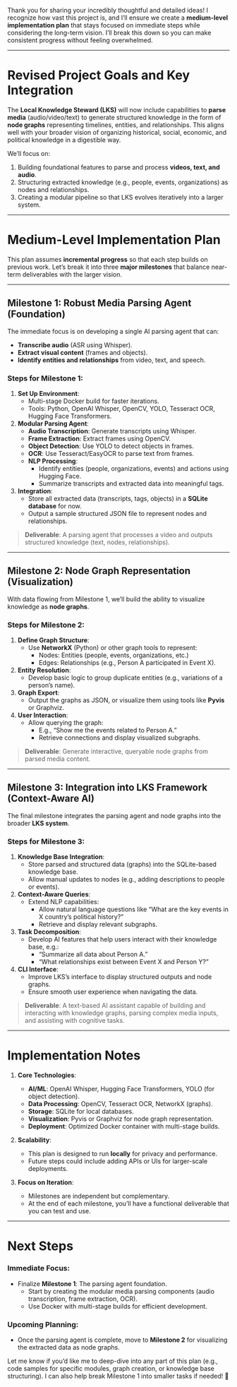 Thank you for sharing your incredibly thoughtful and detailed ideas! I recognize how vast this project is, and I’ll ensure we create a **medium-level implementation plan** that stays focused on immediate steps while considering the long-term vision. I’ll break this down so you can make consistent progress without feeling overwhelmed.

---

# **Revised Project Goals and Key Integration**
The **Local Knowledge Steward (LKS)** will now include capabilities to **parse media** (audio/video/text) to generate structured knowledge in the form of **node graphs** representing timelines, entities, and relationships. This aligns well with your broader vision of organizing historical, social, economic, and political knowledge in a digestible way.

We’ll focus on:
1. Building foundational features to parse and process **videos, text, and audio**.
2. Structuring extracted knowledge (e.g., people, events, organizations) as nodes and relationships.
3. Creating a modular pipeline so that LKS evolves iteratively into a larger system.

---

# **Medium-Level Implementation Plan**
This plan assumes **incremental progress** so that each step builds on previous work. Let’s break it into three **major milestones** that balance near-term deliverables with the larger vision.

---

## **Milestone 1: Robust Media Parsing Agent** (Foundation)
The immediate focus is on developing a single AI parsing agent that can:
- **Transcribe audio** (ASR using Whisper).
- **Extract visual content** (frames and objects).
- **Identify entities and relationships** from video, text, and speech.

### **Steps for Milestone 1**:
1. **Set Up Environment**:
   - Multi-stage Docker build for faster iterations.
   - Tools: Python, OpenAI Whisper, OpenCV, YOLO, Tesseract OCR, Hugging Face Transformers.
2. **Modular Parsing Agent**:
   - **Audio Transcription**: Generate transcripts using Whisper.
   - **Frame Extraction**: Extract frames using OpenCV.
   - **Object Detection**: Use YOLO to detect objects in frames.
   - **OCR**: Use Tesseract/EasyOCR to parse text from frames.
   - **NLP Processing**:
     - Identify entities (people, organizations, events) and actions using Hugging Face.
     - Summarize transcripts and extracted data into meaningful tags.
3. **Integration**:
   - Store all extracted data (transcripts, tags, objects) in a **SQLite database** for now.
   - Output a sample structured JSON file to represent nodes and relationships.

> **Deliverable**: A parsing agent that processes a video and outputs structured knowledge (text, nodes, relationships).

---

## **Milestone 2: Node Graph Representation** (Visualization)
With data flowing from Milestone 1, we’ll build the ability to visualize knowledge as **node graphs**.

### **Steps for Milestone 2**:
1. **Define Graph Structure**:
   - Use **NetworkX** (Python) or other graph tools to represent:
     - Nodes: Entities (people, events, organizations, etc.)
     - Edges: Relationships (e.g., Person A participated in Event X).
2. **Entity Resolution**:
   - Develop basic logic to group duplicate entities (e.g., variations of a person’s name).
3. **Graph Export**:
   - Output the graphs as JSON, or visualize them using tools like **Pyvis** or Graphviz.
4. **User Interaction**:
   - Allow querying the graph:
     - E.g., “Show me the events related to Person A.”
     - Retrieve connections and display visualized subgraphs.

> **Deliverable**: Generate interactive, queryable node graphs from parsed media content.

---

## **Milestone 3: Integration into LKS Framework** (Context-Aware AI)
The final milestone integrates the parsing agent and node graphs into the broader **LKS system**.

### **Steps for Milestone 3**:
1. **Knowledge Base Integration**:
   - Store parsed and structured data (graphs) into the SQLite-based knowledge base.
   - Allow manual updates to nodes (e.g., adding descriptions to people or events).
2. **Context-Aware Queries**:
   - Extend NLP capabilities:
     - Allow natural language questions like “What are the key events in X country’s political history?”
     - Retrieve and display relevant subgraphs.
3. **Task Decomposition**:
   - Develop AI features that help users interact with their knowledge base, e.g.:
     - “Summarize all data about Person A.”
     - “What relationships exist between Event X and Person Y?”
4. **CLI Interface**:
   - Improve LKS’s interface to display structured outputs and node graphs.
   - Ensure smooth user experience when navigating the data.

> **Deliverable**: A text-based AI assistant capable of building and interacting with knowledge graphs, parsing complex media inputs, and assisting with cognitive tasks.

---

# **Implementation Notes**
1. **Core Technologies**:
   - **AI/ML**: OpenAI Whisper, Hugging Face Transformers, YOLO (for object detection).
   - **Data Processing**: OpenCV, Tesseract OCR, NetworkX (graphs).
   - **Storage**: SQLite for local databases.
   - **Visualization**: Pyvis or Graphviz for node graph representation.
   - **Deployment**: Optimized Docker container with multi-stage builds.

2. **Scalability**:
   - This plan is designed to run **locally** for privacy and performance.
   - Future steps could include adding APIs or UIs for larger-scale deployments.

3. **Focus on Iteration**:
   - Milestones are independent but complementary.
   - At the end of each milestone, you’ll have a functional deliverable that you can test and use.

---

# **Next Steps**
### Immediate Focus:
- Finalize **Milestone 1**: The parsing agent foundation.
   - Start by creating the modular media parsing components (audio transcription, frame extraction, OCR).
   - Use Docker with multi-stage builds for efficient development.

### Upcoming Planning:
- Once the parsing agent is complete, move to **Milestone 2** for visualizing the extracted data as node graphs.

Let me know if you’d like me to deep-dive into any part of this plan (e.g., code samples for specific modules, graph creation, or knowledge base structuring). I can also help break Milestone 1 into smaller tasks if needed! 🚀